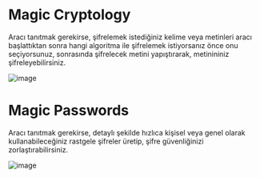<b><h1>Magic Cryptology</h1></b>

Aracı tanıtmak gerekirse, şifrelemek istediğiniz kelime veya metinleri aracı başlattıktan sonra hangi algoritma ile şifrelemek istiyorsanız önce onu seçiyorsunuz,
sonrasında şifrelecek metini yapıştırarak, metinininiz şifreleyebilirsiniz.

![image](https://github.com/user-attachments/assets/3acbda22-19d0-4365-a7ca-e03053f582b9)


<b><h1>Magic Passwords</h1></b>

Aracı tanıtmak gerekirse, detaylı şekilde hızlıca kişisel veya genel olarak kullanabileceğiniz rastgele şifreler üretip, şifre güvenliğinizi zorlaştırabilirsiniz.

![image](https://github.com/user-attachments/assets/8fc9785a-3caf-4c88-939b-47d6fb3077df)

